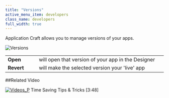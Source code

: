```yaml
---
title: "Versions"
active_menu_item: developers
class_name: developers
full_width: true
---
```



Application Craft allows you to manage versions of your apps.

![Versions](/img/docs/versions.zoom43.png)

<table>
<tr>
<td width="71">
<b>Open</b>

</td>
<td width="19">
</td>
<td width="849">
will open that version of your app in the Designer

</td>
</tr>
<tr>
<td width="71">
<b>Revert</b>

</td>
<td width="19">
</td>
<td width="849">
will make the selected version your 'live' app

</td>
</tr>
</table>

##Related Video

[![Videos\_P](/img/docs/videos_p.png)](http://www.youtube.com/v/UZr8PcKxE_c?autoplay=1&hd=1&fs=1&showsearch=0&rel=0&) Time Saving Tips & Tricks [3:48]

